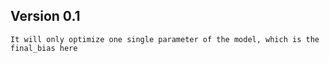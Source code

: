 ## Version 0.1
    It will only optimize one single parameter of the model, which is the final_bias here